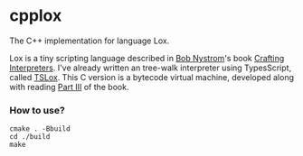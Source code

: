 # cpplox
The C++ implementation for language Lox.

Lox is a tiny scripting language described in [Bob Nystrom](https://stuffwithstuff.com/)'s book [Crafting Interpreters](https://craftinginterpreters.com/). I've already written an tree-walk interpreter using TypesScript, called [TSLox](https://github.com/zlliang/tslox). This C version is a bytecode virtual machine, developed along with reading [Part III](https://craftinginterpreters.com/a-bytecode-virtual-machine.html) of the book.

### How to use?

```
cmake . -Bbuild
cd ./build
make
```

